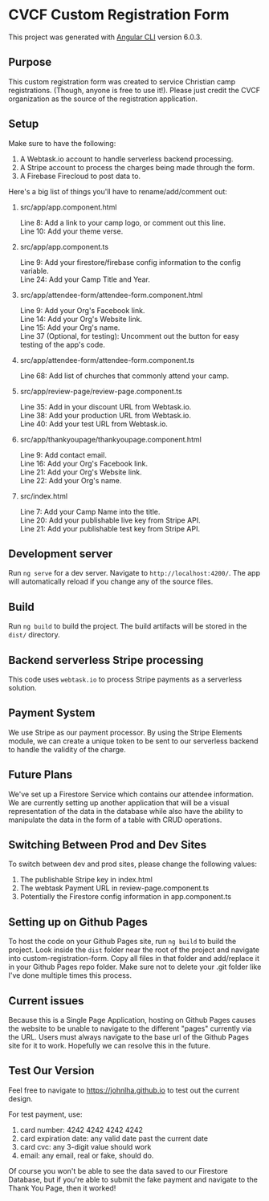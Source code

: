 # CVCF Custom Registration Form

This project was generated with [Angular CLI](https://github.com/angular/angular-cli) version 6.0.3.

## Purpose

This custom registration form was created to service Christian camp registrations. (Though, anyone is free to use it!). Please just credit the CVCF organization as the source of the registration application.

## Setup

Make sure to have the following:
1. A Webtask.io account to handle serverless backend processing.
2. A Stripe account to process the charges being made through the form.
3. A Firebase Firecloud to post data to.

Here's a big list of things you'll have to rename/add/comment out:
1. src/app/app.component.html

   Line 8: Add a link to your camp logo, or comment out this line.  
   Line 10: Add your theme verse.  

2. src/app/app.component.ts

   Line 9: Add your firestore/firebase config information to the config variable.  
   Line 24: Add your Camp Title and Year.  

3. src/app/attendee-form/attendee-form.component.html

   Line 9: Add your Org's Facebook link.  
   Line 14: Add your Org's Website link.  
   Line 15: Add your Org's name.  
   Line 37 (Optional, for testing): Uncomment out the button for easy testing of the app's code.  

4. src/app/attendee-form/attendee-form.component.ts

   Line 68: Add list of churches that commonly attend your camp.  

5. src/app/review-page/review-page.component.ts

   Line 35: Add in your discount URL from Webtask.io.  
   Line 38: Add your production URL from Webtask.io.  
   Line 40: Add your test URL from Webtask.io.  

6. src/app/thankyoupage/thankyoupage.component.html

   Line 9: Add contact email.  
   Line 16: Add your Org's Facebook link.  
   Line 21: Add your Org's Website link.  
   Line 22: Add your Org's name.  

7. src/index.html

   Line 7: Add your Camp Name into the title.  
   Line 20: Add your publishable live key from Stripe API.  
   Line 21: Add your publishable test key from Stripe API.  

## Development server

Run `ng serve` for a dev server. Navigate to `http://localhost:4200/`. The app will automatically reload if you change any of the source files.

## Build

Run `ng build` to build the project. The build artifacts will be stored in the `dist/` directory.

## Backend serverless Stripe processing

This code uses `webtask.io` to process Stripe payments as a serverless solution. 

## Payment System

We use Stripe as our payment processor. By using the Stripe Elements module, we can create a unique token to be sent to our serverless backend to handle the validity of the charge.

## Future Plans

We've set up a Firestore Service which contains our attendee information. We are currently setting up another application that will be a visual representation of the data in the database while also have the ability to manipulate the data in the form of a table with CRUD operations.

## Switching Between Prod and Dev Sites

To switch between dev and prod sites, please change the following values:
1. The publishable Stripe key in index.html
2. The webtask Payment URL in review-page.component.ts
3. Potentially the Firestore config information in app.component.ts

## Setting up on Github Pages

To host the code on your Github Pages site, run `ng build` to build the project. Look inside the `dist` folder near the root of the project and 
navigate into custom-registration-form. Copy all files in that folder and add/replace it in your Github Pages repo folder. Make sure not to delete
your .git folder like I've done multiple times this process.

## Current issues

Because this is a Single Page Application, hosting on Github Pages causes the website to be unable to navigate to the different "pages" currently via
the URL. Users must always navigate to the base url of the Github Pages site for it to work. Hopefully we can resolve this in the future.

## Test Our Version

Feel free to navigate to https://johnlha.github.io to test out the current design. 

For test payment, use: 
1. card number: 4242 4242 4242 4242
2. card expiration date: any valid date past the current date
3. card cvc: any 3-digit value should work
4. email: any email, real or fake, should do.

Of course you won't be able to see the data saved to our Firestore Database, but if you're able to submit the fake payment and navigate to the Thank You Page, then it worked!
